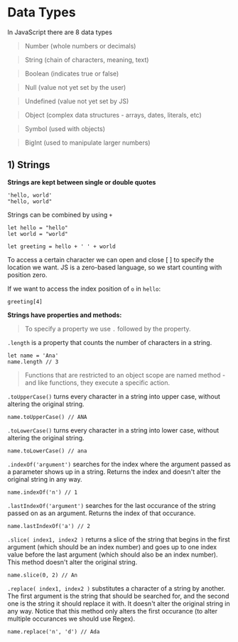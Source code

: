 # Data Types

In JavaScript there are 8 data types

> Number (whole numbers or decimals)

> String (chain of characters, meaning, text)

> Boolean (indicates true or false)

> Null (value not yet set by the user)

> Undefined (value not yet set by JS)

> Object (complex data structures - arrays, dates, literals, etc)

> Symbol (used with objects)

> BigInt (used to manipulate larger numbers)


## 1) Strings
**Strings are kept between single or double quotes** 
```
'hello, world'
"hello, world"

```
Strings can be combined by using  `+`
```
let hello = "hello"
let world = "world"

let greeting = hello + ' ' + world
```
To access a certain character we can open and close [ ] to specify the location we want. JS is a zero-based language, so we start counting with position zero.

If we want to access the index position of `o` in `hello`:

```
greeting[4]
```

**Strings have properties and methods:** 
> To specify a property we use  `.` followed by the property.


`.length` is a property that counts the number of characters in a string.
```
let name = 'Ana'
name.length // 3
```

> Functions that are restricted to an object scope are named method - and like functions, they execute a specific action.

`.toUpperCase()` turns every character in a string into upper case, without altering the original string. 
```
name.toUpperCase() // ANA
```

`.toLowerCase()` turns every character in a string into lower case, without altering the original string. 
```
name.toLowerCase() // ana
```

`.indexOf('argument')` searches for the index where the argument passed as a parameter shows up in a string. Returns the index and doesn't alter the original string in any way.
```
name.indexOf('n') // 1
```

`.lastIndexOf('argument')` searches for the last occurance of the string passed on as an argument. Returns the index of that occurance.
```
name.lastIndexOf('a') // 2
```

`.slice( index1, index2 )` returns a slice of the string that begins in the first argument (which should be an index number) and goes up to one index value before the last argument (which should also be an index number). This method doesn't alter the original string.
```
name.slice(0, 2) // An
```

`.replace( index1, index2 )` substitutes a character of a string by another. The first argument is the string that should be searched for, and the second one is the string it should replace it with. It doesn't alter the original string in any way. Notice that this method only alters the first occurance (to alter multiple occurances we should use Regex).
```
name.replace('n', 'd') // Ada
```